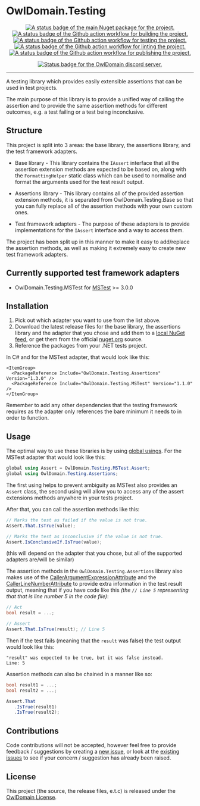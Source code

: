 # OwlDomain.Testing

<!-- Do not put the link/image nested tags on new lines as that will count the links as having whitespace which changes the rendering -->

<p align="center"> <!-- Project -->
  <a title="A link to the latest version of the main NuGet package for the project." href="https://www.nuget.org/packages/OwlDomain.Testing.Assertions"><img alt="A status badge of the main Nuget package for the project." src="https://img.shields.io/nuget/v/OwlDomain.Testing.Assertions?logo=nuget"></a>
  <a title="A link to the Github action workflow for building the project." href="https://github.com/Owl-Domain/Testing/actions/workflows/build.yml"><img alt="A status badge of the Github action workflow for building the project." src="https://github.com/Owl-Domain/Testing/actions/workflows/build.yml/badge.svg"></a>
  <a title="A link to the Github action workflow for testing the project." href="https://github.com/Owl-Domain/Testing/actions/workflows/test.yml"><img alt="A status badge of the Github action workflow for testing the project." src="https://github.com/Owl-Domain/Testing/actions/workflows/test.yml/badge.svg"></a>
  <a title="A link to the Github action workflow for linting the project." href="https://github.com/Owl-Domain/Testing/actions/workflows/lint.yml"><img alt="A status badge of the Github action workflow for linting the project." src="https://github.com/Owl-Domain/Testing/actions/workflows/lint.yml/badge.svg"></a>
  <a title="A link to the Github action workflow for publishing the project." href="https://github.com/Owl-Domain/Testing/actions/workflows/publish.yml"><img alt="A status badge of the Github action workflow for publishing the project." src="https://github.com/Owl-Domain/Testing/actions/workflows/publish.yml/badge.svg"></a>
</p>

<p align="center"> <!-- Organisation -->
  <a title="A link to the OwlDomain Discord server." href="https://discord.gg/JtXMeqVGQc"><img alt="Status badge for the OwlDomain discord server." src="https://img.shields.io/discord/1411024983550853162?style=social&logo=discord&label=discord&link=https%3A%2F%2Fdiscord.gg%2FJtXMeqVGQc"></a>
</p>

---

A testing library which provides easily extensible assertions that can be used in test projects.

The main purpose of this library is to provide a unified way of calling the assertion
and to provide the same assertion methods for different outcomes, e.g. a test failing or
a test being inconclusive.


## Structure

This project is split into 3 areas: the base library, the assertions library, and the
test framework adapters.

- Base library - This library contains the `IAssert` interface that all the assertion
  extension methods are	expected to be based on, along with the `FormattingHelper` static
  class which can be used to normalise and format the arguments used for the test result output.

- Assertions library - This library contains all of the provided assertion extension
  methods, it is separated from OwlDomain.Testing.Base so that you can fully replace
  all of the assertion methods with your own custom ones.

- Test framework adapters - The purpose of these adapters is to provide implementations for
  the `IAssert` interface and a way to access them.

The project has been split up in this manner to make it easy to add/replace the assertion
methods, as well as making it extremely easy to create new test framework adapters.


## Currently supported test framework adapters

- OwlDomain.Testing.MSTest for [MSTest](https://github.com/microsoft/testfx) >= 3.0.0


## Installation

1. Pick out which adapter you want to use from the list above.
2. Download the latest release files for the base library, the assertions library
   and the adapter that you chose and add them to a
   [local NuGet feed](https://learn.microsoft.com/nuget/hosting-packages/local-feeds), or
   get them from the official [nuget.org](https://www.nuget.org/packages?q=OwlDomain.Testing) source.
3. Reference the packages from your .NET tests project.

In C# and for the MSTest adapter, that would look like this:

```csproj
<ItemGroup>
  <PackageReference Include="OwlDomain.Testing.Assertions" Version="1.3.0" />
  <PackageReference Include="OwlDomain.Testing.MSTest" Version="1.1.0" />
</ItemGroup>
```

Remember to add any other dependencies that the testing framework requires as the adapter
only references the bare minimum it needs to in order to function.


## Usage

The optimal way to use these libraries is by using
[global usings](https://learn.microsoft.com/dotnet/csharp/language-reference/keywords/using-directive#global-modifier).
For the MSTest adapter that would look like this:

```csharp
global using Assert = OwlDomain.Testing.MSTest.Assert;
global using OwlDomain.Testing.Assertions;
```

The first using helps to prevent ambiguity as MSTest also provides an `Assert` class, the second
using will allow you to access any of the assert extensions methods anywhere in your tests project.

After that, you can call the assertion methods like this:

```csharp
// Marks the test as failed if the value is not true.
Assert.That.IsTrue(value);

// Marks the test as inconclusive if the value is not true.
Assert.IsConclusiveIf.IsTrue(value);
```

(this will depend on the adapter that you chose, but all of the supported adapters are/will be similar)

The assertion methods in the `OwlDomain.Testing.Assertions` library also makes use of the
[CallerArgumentExpressionAttribute](https://learn.microsoft.com/dotnet/api/system.runtime.compilerservices.callerargumentexpressionattribute)
and the
[CallerLineNumberAttribute](https://learn.microsoft.com/dotnet/api/system.runtime.compilerservices.callerlinenumberattribute)
to provide extra information in the test result output, meaning that if you have
code like this *(the `// Line 5` representing that that is line number 5 in the code file)*:

```csharp
// Act
bool result = ...;

// Assert
Assert.That.IsTrue(result); // Line 5
```

Then if the test fails (meaning that the `result` was false) the test output would look like this:

```
"result" was expected to be true, but it was false instead.
Line: 5
```

Assertion methods can also be chained in a manner like so:

```csharp
bool result1 = ...;
bool result2 = ...;

Assert.That
   .IsTrue(result1)
   .IsTrue(result2);
```


## Contributions

Code contributions will not be accepted, however feel free to provide feedback / suggestions
by creating a [new issue](https://github.com/Owl-Domain/Testing/issues/new), or look at
the [existing issues](https://github.com/Owl-Domain/Testing/issues?q=) to see if your
concern / suggestion has already been raised.


## License

This project (the source, the release files, e.t.c) is released under the
[OwlDomain License](https://github.com/Owl-Domain/Testing/blob/master/license.md).
